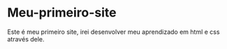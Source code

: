 # Meu-primeiro-site
Este é meu primeiro site, irei desenvolver meu aprendizado em html e css através dele.
